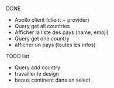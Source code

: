 DONE

- Apollo client (client + provider)
- Query get all countries
- Afficher la liste des pays (name, emoji)
- Query get one country
- afficher un pays (toutes les infos)



TODO list

- Query add country
- travailler le design
- bonus continent dans un select